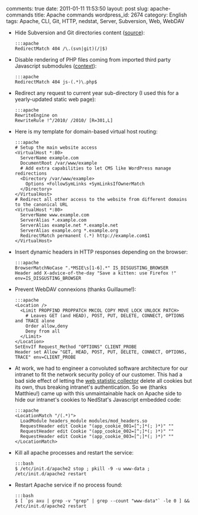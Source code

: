 comments: true
date: 2011-01-11 11:53:50
layout: post
slug: apache-commands
title: Apache commands
wordpress_id: 2674
category: English
tags: Apache, CLI, Git, HTTP, nedstat, Server, Subversion, Web, WebDAV

  * Hide Subversion and Git directories content ([source](http://news.ycombinator.com/item?id=839016)):

        :::apache
        RedirectMatch 404 /\.(svn|git)(/|$)

  * Disable rendering of PHP files coming from imported third party Javascript submodules ([context](https://github.com/kdeldycke/cool-cavemen-k2-theme/blob/master/.htaccess)):

        :::apache
        RedirectMatch 404 js-(.*)\.php$

  * Redirect any request to current year sub-directory (I used this for a yearly-updated static web page):

        :::apache
        RewriteEngine on
        RewriteRule !^/2010/ /2010/ [R=301,L]

  * Here is my template for domain-based virtual host routing:

        :::apache
        # Setup the main website access
        <VirtualHost *:80>
          ServerName example.com
          DocumentRoot /var/www/example
          # Add extra capabilities to let CMS like WordPress manage redirections
          <Directory /var/www/example>
            Options +FollowSymLinks +SymLinksIfOwnerMatch
          </Directory>
        </VirtualHost>
        # Redirect all other access to the website from different domains to the canonical URL
        <VirtualHost *:80>
          ServerName www.example.com
          ServerAlias *.example.com
          ServerAlias example.net *.example.net
          ServerAlias example.org *.example.org
          RedirectMatch permanent (.*) http://example.com$1
        </VirtualHost>

  * Insert dynamic headers in HTTP responses depending on the browser:

        :::apache
        BrowserMatchNoCase ".*MSIE\s[1-6].*" IS_DISGUSTING_BROWSER
        Header add X-advice-of-the-day "Save a kitten: use Firefox !" env=IS_DISGUSTING_BROWSER

  * Prevent WebDAV connexions (thanks Guillaume!):

        :::apache
        <Location />
          <Limit PROPFIND PROPPATCH MKCOL COPY MOVE LOCK UNLOCK PATCH>
            # Leaves GET (and HEAD), POST, PUT, DELETE, CONNECT, OPTIONS and TRACE alone
            Order allow,deny
            Deny from all
          </Limit>
        </Location>
        SetEnvIf Request_Method "OPTIONS" CLIENT_PROBE
        Header set Allow "GET, HEAD, POST, PUT, DELETE, CONNECT, OPTIONS, TRACE" env=CLIENT_PROBE

  * At work, we had to engineer a convoluted software architecture for our intranet to fit the network security policy of our customer. This had a bad side effect of letting the [web statistic collector](http://www.nedstat.com) delete all cookies but its own, thus breaking intranet's authentication. So we (thanks Matthieu!) came up with this unmaintainable hack on Apache side to hide our intranet's cookies to NedStat's Javascript embedded code:

        :::apache
        <LocationMatch "/(.*)">
          LoadModule headers_module modules/mod_headers.so
          RequestHeader edit Cookie "(app_cookie_001=[^;]*(; )*)" ""
          RequestHeader edit Cookie "(app_cookie_002=[^;]*(; )*)" ""
          RequestHeader edit Cookie "(app_cookie_003=[^;]*(; )*)" ""
        </LocationMatch>

  * Kill all apache processes and restart the service:

        :::bash
        $ /etc/init.d/apache2 stop ; pkill -9 -u www-data ; /etc/init.d/apache2 restart

  * Restart Apache service if no process found:

        :::bash
        $ [ `ps axu | grep -v "grep" | grep --count "www-data"` -le 0 ] && /etc/init.d/apache2 restart

